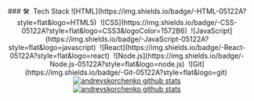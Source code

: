 <div align="center">
  ### 🛠 &nbsp;Tech Stack
  ![HTML](https://img.shields.io/badge/-HTML-05122A?style=flat&logo=HTML5)&nbsp;
  ![CSS](https://img.shields.io/badge/-CSS-05122A?style=flat&logo=CSS3&logoColor=1572B6)&nbsp;
  ![JavaScript](https://img.shields.io/badge/-JavaScript-05122A?style=flat&logo=javascript)&nbsp;
  ![React](https://img.shields.io/badge/-React-05122A?style=flat&logo=react)&nbsp;
  ![Node.js](https://img.shields.io/badge/-Node.js-05122A?style=flat&logo=node.js)&nbsp;
  ![Git](https://img.shields.io/badge/-Git-05122A?style=flat&logo=git)&nbsp;
</div>

<div align="center">
  <a href="https://github.com/andreyskorchenko">
    <img
      src="https://github-readme-stats.vercel.app/api?username=andreyskorchenko&hide_border=true&show_icons=true&count_private=true&include_all_commits=true"
      alt="andreyskorchenko github stats"
    />
  </a>
  <br />
  <a href="https://github.com/andreyskorchenko">
    <img
      src="https://github-readme-stats.vercel.app/api/top-langs/?username=andreyskorchenko&layout=compact"
      alt="andreyskorchenko github stats"
    />
  </a>
</div>
